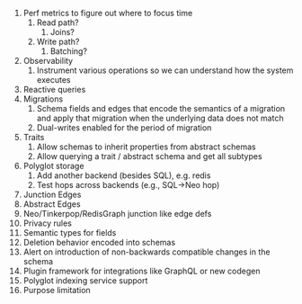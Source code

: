 1. Perf metrics to figure out where to focus time
   1. Read path?
      1. Joins?
   2. Write path?
      1. Batching?
2. Observability
   1. Instrument various operations so we can understand how the system executes
3. Reactive queries
4. Migrations
   1. Schema fields and edges that encode the semantics of a migration and apply that migration when the underlying data does not match
   2. Dual-writes enabled for the period of migration
5. Traits
   1. Allow schemas to inherit properties from abstract schemas
   2. Allow querying a trait / abstract schema and get all subtypes
6. Polyglot storage
   1. Add another backend (besides SQL), e.g. redis
   2. Test hops across backends (e.g., SQL->Neo hop)
7. Junction Edges
8. Abstract Edges
9. Neo/Tinkerpop/RedisGraph junction like edge defs
10. Privacy rules
11. Semantic types for fields
12. Deletion behavior encoded into schemas
13. Alert on introduction of non-backwards compatible changes in the schema
14. Plugin framework for integrations like GraphQL or new codegen
15. Polyglot indexing service support
16. Purpose limitation